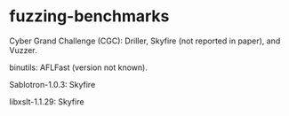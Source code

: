 # fuzzing-benchmarks

Cyber Grand Challenge (CGC): Driller, Skyfire (not reported in paper), and Vuzzer.

binutils: AFLFast (version not known).

Sablotron-1.0.3: Skyfire

libxslt-1.1.29: Skyfire
